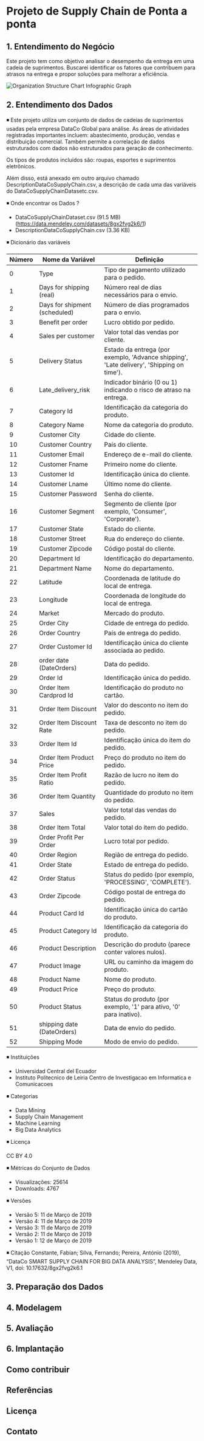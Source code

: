 # Projeto de Supply Chain de Ponta a ponta 

## 1. Entendimento do Negócio
Este projeto tem como objetivo analisar o desempenho da entrega em uma cadeia de suprimentos. Buscarei identificar os fatores que contribuem para atrasos na entrega e propor soluções para melhorar a eficiência.

![Organization Structure Chart Infographic Graph](https://github.com/Gabrielasants7/SUPPLY-CHAIN/assets/89526250/2a3103cd-4dea-4573-b674-1e19f68a3e49)


## 2. Entendimento dos Dados

◾ Este projeto utiliza um conjunto de dados de cadeias de suprimentos usadas pela empresa DataCo Global para análise. As áreas de atividades registradas importantes incluem: abastecimento, produção, vendas e distribuição comercial. Também permite a correlação de dados estruturados com dados não estruturados para geração de conhecimento.

Os tipos de produtos incluídos são: roupas, esportes e suprimentos eletrônicos.

Além disso, está anexado em outro arquivo chamado DescriptionDataCoSupplyChain.csv, a descrição de cada uma das variáveis do DataCoSupplyChainDatasetc.csv.

◾  Onde encontrar os  Dados ?
- DataCoSupplyChainDataset.csv (91.5 MB) (https://data.mendeley.com/datasets/8gx2fvg2k6/1)
- DescriptionDataCoSupplyChain.csv (3.36 KB)

 ◾ Dicionário das variáveis 

  | Número | Nome da Variável               | Definição                                                  |
|--------|-------------------------------|------------------------------------------------------------|
| 0      | Type                          | Tipo de pagamento utilizado para o pedido.                  |
| 1      | Days for shipping (real)      | Número real de dias necessários para o envio.               |
| 2      | Days for shipment (scheduled) | Número de dias programados para o envio.                    |
| 3      | Benefit per order             | Lucro obtido por pedido.                                    |
| 4      | Sales per customer            | Valor total das vendas por cliente.                         |
| 5      | Delivery Status               | Estado da entrega (por exemplo, 'Advance shipping', 'Late delivery', 'Shipping on time'). |
| 6      | Late_delivery_risk            | Indicador binário (0 ou 1) indicando o risco de atraso na entrega. |
| 7      | Category Id                   | Identificação da categoria do produto.                      |
| 8      | Category Name                 | Nome da categoria do produto.                               |
| 9      | Customer City                 | Cidade do cliente.                                         |
| 10     | Customer Country              | País do cliente.                                           |
| 11     | Customer Email                | Endereço de e-mail do cliente.                             |
| 12     | Customer Fname                | Primeiro nome do cliente.                                  |
| 13     | Customer Id                   | Identificação única do cliente.                            |
| 14     | Customer Lname                | Último nome do cliente.                                    |
| 15     | Customer Password             | Senha do cliente.                                          |
| 16     | Customer Segment               | Segmento de cliente (por exemplo, 'Consumer', 'Corporate'). |
| 17     | Customer State                 | Estado do cliente.                                         |
| 18     | Customer Street                | Rua do endereço do cliente.                                |
| 19     | Customer Zipcode               | Código postal do cliente.                                  |
| 20     | Department Id                  | Identificação do departamento.                             |
| 21     | Department Name                | Nome do departamento.                                      |
| 22     | Latitude                       | Coordenada de latitude do local de entrega.                |
| 23     | Longitude                      | Coordenada de longitude do local de entrega.               |
| 24     | Market                         | Mercado do produto.                                        |
| 25     | Order City                     | Cidade de entrega do pedido.                               |
| 26     | Order Country                  | País de entrega do pedido.                                 |
| 27     | Order Customer Id              | Identificação única do cliente associada ao pedido.        |
| 28     | order date (DateOrders)        | Data do pedido.                                            |
| 29     | Order Id                       | Identificação única do pedido.                             |
| 30     | Order Item Cardprod Id         | Identificação do produto no cartão.                        |
| 31     | Order Item Discount            | Valor do desconto no item do pedido.                       |
| 32     | Order Item Discount Rate       | Taxa de desconto no item do pedido.                        |
| 33     | Order Item Id                  | Identificação única do item do pedido.                     |
| 34     | Order Item Product Price       | Preço do produto no item do pedido.                        |
| 35     | Order Item Profit Ratio        | Razão de lucro no item do pedido.                          |
| 36     | Order Item Quantity            | Quantidade do produto no item do pedido.                   |
| 37     | Sales                          | Valor total das vendas do pedido.                          |
| 38     | Order Item Total               | Valor total do item do pedido.                             |
| 39     | Order Profit Per Order         | Lucro total por pedido.                                    |
| 40     | Order Region                   | Região de entrega do pedido.                               |
| 41     | Order State                    | Estado de entrega do pedido.                               |
| 42     | Order Status                   | Status do pedido (por exemplo, 'PROCESSING', 'COMPLETE').  |
| 43     | Order Zipcode                  | Código postal de entrega do pedido.                        |
| 44     | Product Card Id                | Identificação única do cartão do produto.                  |
| 45     | Product Category Id            | Identificação da categoria do produto.                     |
| 46     | Product Description            | Descrição do produto (parece conter valores nulos).        |
| 47     | Product Image                  | URL ou caminho da imagem do produto.                       |
| 48     | Product Name                   | Nome do produto.                                           |
| 49     | Product Price                  | Preço do produto.                                          |
| 50     | Product Status                 | Status do produto (por exemplo, '1' para ativo, '0' para inativo). |
| 51     | shipping date (DateOrders)     | Data de envio do pedido.                                   |
| 52     | Shipping Mode                  | Modo de envio do pedido.             

◾ Instituições
- Universidad Central del Ecuador 
- Instituto Politecnico de Leiria Centro de Investigacao em Informatica e Comunicacoes

 ◾ Categorias
- Data Mining
- Supply Chain Management
- Machine Learning
- Big Data Analytics

◾ Licença

CC BY 4.0

◾ Métricas do Conjunto de Dados
- Visualizações: 25614
- Downloads: 4767

◾ Versões
- Versão 5: 11 de Março de 2019
- Versão 4: 11 de Março de 2019
- Versão 3: 11 de Março de 2019
- Versão 2: 11 de Março de 2019
- Versão 1: 12 de Março de 2019

◾ Citação
Constante, Fabian; Silva, Fernando; Pereira, António (2019), “DataCo SMART SUPPLY CHAIN FOR BIG DATA ANALYSIS”, Mendeley Data, V1, doi: 10.17632/8gx2fvg2k6.1


## 3. Preparação dos Dados

## 4. Modelagem

## 5. Avaliação

## 6. Implantação

## Como contribuir 

## Referências

## Licença

## Contato 
